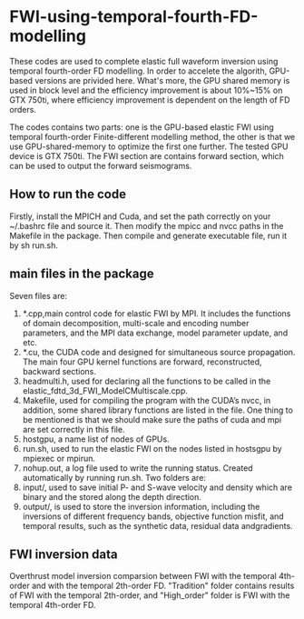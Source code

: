 # FWI-using-temporal-fourth-FD-modelling

These codes are used to complete elastic full waveform inversion using 
temporal fourth-order FD modelling. In order to accelete the algorith, 
GPU-based versions are privided here. What's more, the GPU shared memory
 is used in block level and the efficiency improvement is about 10%~15% 
on GTX 750ti, where efficiency improvement is dependent on the length of
 FD orders.

The codes contains two parts: one is the GPU-based elastic FWI using 
temporal fourth-order Finite-different modelling method, the other is 
that we use GPU-shared-memory to optimize the first one further. The 
tested GPU device is GTX 750ti. The FWI section are contains forward 
section, which can be used to output the forward seismograms.

## How to run the code 

Firstly, install the MPICH and Cuda, and set the path correctly on your 
~/.bashrc file and source it. Then modify the mpicc and nvcc paths in 
the Makefile in the package. Then compile and generate executable file, 
run it by sh run.sh.

## main files in the package
Seven files are:
1. *.cpp,main control code for elastic FWI by MPI. It includes the 
functions of domain decomposition, multi-scale and encoding number 
parameters, and the MPI data exchange, model parameter update, and etc.
2. *.cu, the CUDA code and designed for simultaneous source propagation.
 The main four GPU kernel functions are forward, reconstructed, backward
 sections.
3. headmulti.h, used for declaring all the functions to be called in the
 elastic_fdtd_3d_FWI_ModelCMultiscale.cpp.
4. Makefile, used for compiling the program with the CUDA’s nvcc, in 
addition, some shared library functions are listed in the file. One 
thing to be mentioned is that we should make sure the paths of cuda and 
mpi are set correctly in this file.
5. hostgpu, a name list of nodes of GPUs.
6. run.sh, used to run the elastic FWI on the nodes listed in hostsgpu 
by mpiexec or mpirun.
7. nohup.out, a log file used to write the running status. Created 
automatically by running
run.sh.
Two folders are:
1. input/, used to save initial P- and S-wave velocity and density which
 are binary and the stored along the depth direction. 
2. output/, is used to store the inversion information, including the 
inversions of different frequency bands, objective function misfit, and 
temporal results, such as the synthetic data, residual data 
andgradients.

## FWI inversion data
Overthrust model inversion comparsion between FWI with the temporal 4th-order and with  the temporal 2th-order FD. "Tradition" folder contains results of FWI with  the temporal 2th-order, and "High_order" folder is FWI with the temporal 4th-order FD.
